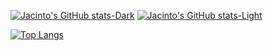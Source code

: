 [![Jacinto's GitHub stats-Dark](https://github-readme-stats.vercel.app/api?username=Jacinto27&show_icons=true&theme=dark#gh-dark-mode-only&count_private=true)](https://github.com/Jacinto27/github-readme-stats#gh-dark-mode-only)
[![Jacinto's GitHub stats-Light](https://github-readme-stats.vercel.app/api?username=Jacinto27&show_icons=true&theme=default#gh-light-mode-only&count_private=true)](https://github.com/Jacinto27/github-readme-stats#gh-light-mode-only)

[![Top Langs](https://github-readme-stats.vercel.app/api/top-langs/?username=Jacinto27&layout=compact)](https://github.com/Jacinto27/github-readme-stats)
<!---
Jacinto27/Jacinto27 is a ✨ special ✨ repository because its `README.md` (this file) appears on your GitHub profile.
You can click the Preview link to take a look at your changes.
--->
